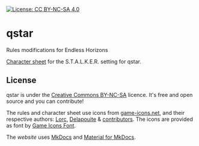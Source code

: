 [![License: CC BY-NC-SA 4.0](https://img.shields.io/badge/License-CC%20BY--NC--SA%204.0-lightgrey.svg)](http://creativecommons.org/licenses/by-nc-sa/4.0/)

# qstar
Rules modifications for Endless Horizons



[Character
 sheet](https://drive.google.com/open?id=1qq1hKQixRPjso2v_ZOdxMcVitz7iCAMjuHfOkCUNwfs)
 for the S.T.A.L.K.E.R. setting for qstar.

## License

qstar is under the [Creative Commons
BY-NC-SA](http://creativecommons.org/licenses/by-nc-sa/4.0/) licence. It's free
and open source and you can contribute!

The rules and character sheet use icons from
[game-icons.net](http://game-icons.net/), and their respective authors:
[Lorc](http://lorcblog.blogspot.com/), [Delapouite](http://delapouite.com/) &
[contributors](http://game-icons.net/about.html#authors). The icons are provided
as font by [Game Icons Font](http://seiyria.com/gameicons-font/).

The *website* uses [MkDocs](http://www.mkdocs.org/) and [Material for
MkDocs](https://squidfunk.github.io/mkdocs-material/).